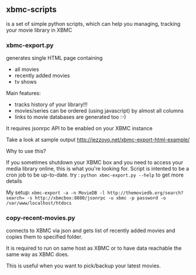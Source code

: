 xbmc-scripts
------------
is a set of simple python scripts, which can help you managing, tracking your movie library in XBMC

### xbmc-export.py

generates single HTML page containing

 * all movies
 * recently added movies
 * tv shows

Main features:

 * tracks history of your library!!!
 * movies/series can be ordered (using javascript) by almost all columns
 * links to movie databases are generated too :-)

It requires jsonrpc API to be enabled on your XBMC instance

Take a look at sample output
http://jezzovo.net/xbmc-export-html-example/

Why to use this?

If you sometimes shutdown your XBMC box and you need to access your media library online, this is what you're looking for.
Script is intented to be a cron job to be up-to-date.
try : `python xbmc-export.py --help` to get more details

My setup: `xbmc-export -a -n MovieDB -l http://themoviedb.org/search?search= -s http://xbmcbox:8080/jsonrpc -u xbmc -p password -o /var/www/localhost/htdocs`

### copy-recent-movies.py 

connects to XBMC via json and gets list of recently added movies and copies them to specified folder. 

It is required to run on same host as XBMC or to have data reachable the same way as XBMC does.

This is useful when you want to pick/backup your latest movies.
